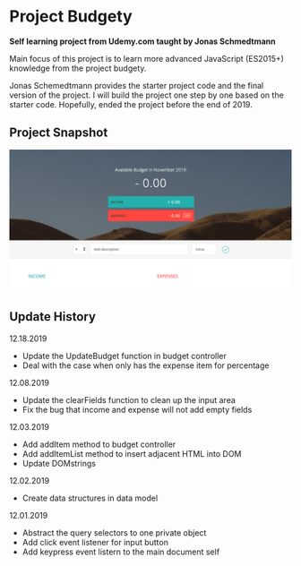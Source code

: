 # Project Budgety
**Self learning project from Udemy.com taught by Jonas Schmedtmann**

Main focus of this project is to learn more advanced JavaScript (ES2015+) knowledge from the project budgety.

Jonas Schemedtmann provides the starter project code and the final version of the project. I will build the project one step by one based on the starter code. Hopefully, ended the project before the end of 2019.

## Project Snapshot
![Project Snapshot](./Project-Snapshot.png)

## Update History
12.18.2019
- Update the UpdateBudget function in budget controller
- Deal with the case when only has the expense item for percentage

12.08.2019
- Update the clearFields function to clean up the input area
- Fix the bug that income and expense will not add empty fields

12.03.2019
- Add addItem method to budget controller
- Add addItemList method to insert adjacent HTML into DOM
- Update DOMstrings

12.02.2019
- Create data structures in data model

12.01.2019
- Abstract the query selectors to one private object
- Add click event listener for input button
- Add keypress event listern to the main document self

